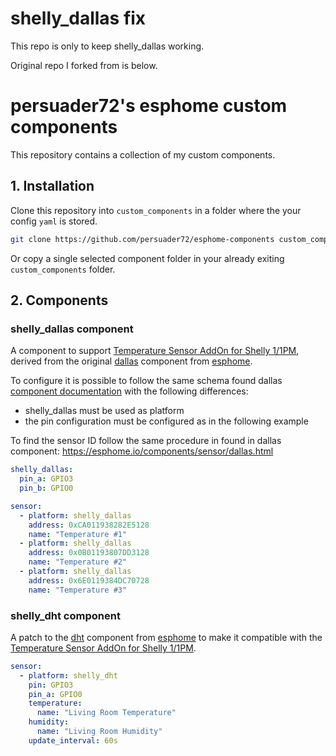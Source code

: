 # shelly_dallas fix

This repo is only to keep shelly_dallas working.

Original repo I forked from is below. 

# persuader72's esphome custom components

This repository contains a collection of my custom components.

## 1. Installation

Clone this repository into `custom_components` in a folder where the your config `yaml` is stored. 

```bash
git clone https://github.com/persuader72/esphome-components custom_components
```

Or copy a single selected component folder in your already exiting `custom_components` folder.

## 2. Components

### shelly_dallas component

A component to support [Temperature Sensor AddOn for Shelly 1/1PM](https://shop.shelly.cloud/temperature-sensor-addon-for-shelly-1-1pm-wifi-smart-home-automation#312), derived from the original [dallas](https://github.com/esphome/esphome/tree/dev/esphome/components/dallas) component from [esphome](https://github.com/esphome/). 

To configure it is possible to follow the same schema found dallas [component documentation](https://esphome.io/components/sensor/dallas.html) with the following differences:

* shelly_dallas must be used as platform
* the pin configuration must be configured as in the following example

To find the sensor ID follow the same procedure in found in dallas component: https://esphome.io/components/sensor/dallas.html

```yaml
shelly_dallas:
  pin_a: GPIO3
  pin_b: GPIO0

sensor:
  - platform: shelly_dallas
    address: 0xCA011938282E5128
    name: "Temperature #1"
  - platform: shelly_dallas
    address: 0x0B01193807DD3128
    name: "Temperature #2"
  - platform: shelly_dallas
    address: 0x6E0119384DC70728
    name: "Temperature #3"
```

### shelly_dht component

A patch to the [dht](https://github.com/esphome/esphome/tree/dev/esphome/components/dht) component from [esphome](https://github.com/esphome/) to make it compatible with the  [Temperature Sensor AddOn for Shelly 1/1PM](https://shop.shelly.cloud/temperature-sensor-addon-for-shelly-1-1pm-wifi-smart-home-automation#312).

```yaml
sensor:
  - platform: shelly_dht
    pin: GPIO3
    pin_a: GPIO0
    temperature:
      name: "Living Room Temperature"
    humidity:
      name: "Living Room Humidity"
    update_interval: 60s
```
